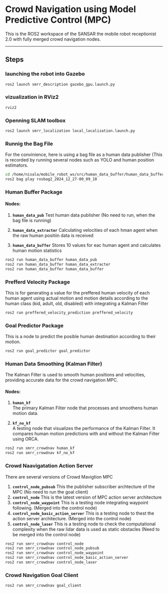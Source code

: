 # Crowd Navigation using Model Predictive Control (MPC)

This is the ROS2 workspace of the SANSAR the mobile robot receptionist 2.0 with fully merged crowd navigation nodes.

---

## Steps

### launching the robot into Gazebo
```bash
ros2 launch smrr_description gazebo_gpu.launch.py
```


### vizualization in RViz2
```bash
rviz2 
```


### Openning SLAM toolbox
```bash
ros2 launch smrr_localization local_localization.launch.py 
```

### Runnig the Bag File
For the convinience, here is using a bag file as a human data publisher (This is recorded by running several nodes such as YOLO and human position estimators.
```bash
cd /home/nisala/mobile_robot_ws/src/human_data_buffer/human_data_buffer
ros2 bag play rosbag2_2024_12_27-00_09_10 
```

### Human Buffer Package

#### Nodes:

1. **`human_data_pub`**
   Test human data publisher (No need to run, when the bag file is running)

3. **`human_data_extracter`**
   Calculating velocities of each hman agent when the raw human positiin data is received
   
4. **`human_data_buffer`**
   Stores 10 values for eac human agent and calculates human motion statistics

```bash
ros2 run human_data_buffer human_data_pub 
ros2 run human_data_buffer human_data_extracter 
ros2 run human_data_buffer human_data_buffer  
```

### Prefferd Velocity Package
This is for generating a value for the preffered human velocity of each human agent using actual motion and motion details according to the human class (kid, adult, old, disabled) with integrating a Kalman Filter
```bash
ros2 run preffered_velocity_prediction preffered_velocity
```


### Goal Predictor Package
This is a node to predict the posible human destination according to their motion.
```bash
ros2 run goal_predictor goal_predictor
```

### Human Data Smoothing (Kalman Filter)

The Kalman Filter is used to smooth human positions and velocities, providing accurate data for the crowd navigation MPC.

#### Nodes:
1. **`human_kf`**  
   The primary Kalman Filter node that processes and smoothens human motion data.

2. **`kf_no_kf`**  
   A testing node that visualizes the performance of the Kalman Filter. It compares human motion predictions with and without the Kalman Filter using ORCA.


```bash
ros2 run smrr_crowdnav human_kf
ros2 run smrr_crowdnav kf_no_kf 
```

### Crowd Naavigatation Action Server
There are several versions of Crowd Mavigtion MPC

1. **`control_node_pubsub`**
  This the publisher subscriber archtecture of the MPC (No need to run the goal client)
3. **`control_node`**
   This is the latest version of MPC action server architecture
5. **`control_node_waypoint`**
   This is a testing node integrating waypoint following. (Merged into the control node)
7. **`control_node_basic_action_server`**
   This is a testing node to thest the action server architecture. (Merged into the control node)
9. **`control_node_laser`**
    This is a testing node to check the computational complexity when the raw lidar data is used as static obstacles (Need to be merged into the control node)

```bash
ros2 run smrr_crowdnav control_node
ros2 run smrr_crowdnav control_node_pubsub
ros2 run smrr_crowdnav control_node_waypoint
ros2 run smrr_crowdnav control_node_basic_action_server
ros2 run smrr_crowdnav control_node_laser
```

### Crowd Navigation Goal Client
```bash
ros2 run smrr_crowdnav goal_client
```


